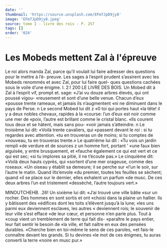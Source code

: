 ```yaml
---
date: ''
thumbnail: 'https://source.unsplash.com/EFm7JpD9jy8'
image: 'EFm7JpD9jy8.jpeg'
source: tome I - livre des rois - P. 257
tags: []
order: '024'
---
```


# Les Mobeds mettent Zal à l'épreuve

Le roi alors manda Zal, parce qu’il voulait lui faire adresser des questions pour le mettre à l’é- preuve. Les sages à l’esprit prudent s’assirent avec les
Mobeds renommés et avec Zal, pour lui faire quel- ques questions cachées sous le voile d’une énigme.
I. 2:!
200 LE LIVRE DES BOIS.
Un Mobed dit à Zal à l’esprit vif, prompt et. sage:
«J’ai vu douze arbres élevés, qui ont poussé vigou- «reusement et sont d’une belle venue. Chacun d’eux «pousse trente rameaux, et jamais ils n’augmentent «ni ne diminuent dans le pays de Perse. n
Le second Mobed lui dit z «0 toi qui portes haut «la tête! il y a deux nobles chevaux, rapides à la «course: l’un d’eux est noir comme une mer de
«poix, l’autre est brillant comme le cristal blanc. «Ils courent tous deux et se hâtent, mais sans pou- «voir jamais s’atteindre. n
Le troisième lui dit: «Voilà trente cavaliers, qui «passent devant le roi : si tu regardes avec attention. «tu en trouveras un de moins; si tu comptes de «nouveau, tu en trouveras trente.»
Le quatrième lui dit : «Tu vois un jardin rempli «de verdure et de sources z un homme fort, portant
’ «une faux bien aiguisée, y entre brusquement, et «fauche également ce qui est vert et ce qui est sec; «si tu implores sa pitié, il ne t’écoute pas.»
Le cinquième dit: «Voilà deux hauts cyprès, qui «sortent d’une mer orageuse, comme des roseaux. «Un oiseau y établit sa demeure; il se perche sur «l’un le soir, sur l’autre le matin. Quand ilts’envole
«du premier, toutes les feuilles se sèchent; quand
«il se place sur le dernier, elles exhalent un parfum
«de musc. De ces deux arbres l’un est tristement «desséché, l’autre toujours vert.»

MINOUTCHEHB. .26! Un sixième lui dit: «J’ai trouvé une ville bâtie
«sur un rocher. Des hommes en sont sortis et ont «choisi dans la plaine un hallier. Ils y bâtissent des «édifices dont les toits s’élèvent jusqu’à la lune;
«les uns parmi eux deviennent esclaves, les autres « deviennent rois; le souvenir de leur ville s’est effacé
«de leur cœur, et personne n’en parle plus. Tout à «coup vient un tremblement de terre qui fait dis- «paraître le pays entier, leur fait sentir le besoin de «la ville, et fait naître en eux des pensées durables. «Cherche bien en toi-même le sens de ces paroles, «et fais-le connaître devant les grands. Si tu devines «le mot de ces énigmes, tu auras converti la terre «noire en musc pur.»

